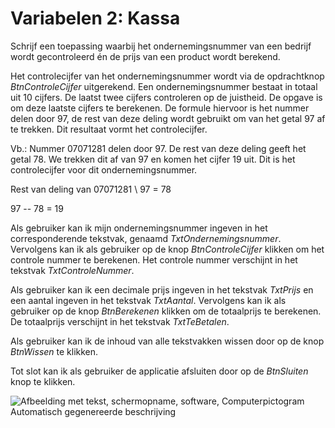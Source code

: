 # Variabelen 2: Kassa

Schrijf een toepassing waarbij het ondernemingsnummer van een bedrijf
wordt gecontroleerd én de prijs van een product wordt berekend.

Het controlecijfer van het ondernemingsnummer wordt via de opdrachtknop
*BtnControleCijfer* uitgerekend. Een ondernemingsnummer bestaat in
totaal uit 10 cijfers. De laatst twee cijfers controleren op de
juistheid. De opgave is om deze laatste cijfers te berekenen. De formule
hiervoor is het nummer delen door 97, de rest van deze deling wordt
gebruikt om van het getal 97 af te trekken. Dit resultaat vormt het
controlecijfer.

Vb.: Nummer 07071281 delen door 97. De rest van deze deling geeft het
getal 78. We trekken dit af van 97 en komen het cijfer 19 uit. Dit is
het controlecijfer voor dit ondernemingsnummer.

Rest van deling van 07071281 \\ 97 = 78

97 -- 78 = 19

Als gebruiker kan ik mijn ondernemingsnummer ingeven in het
corresponderende tekstvak, genaamd *TxtOndernemingsnummer*. Vervolgens
kan ik als gebruiker op de knop *BtnControleCijfer* klikken om het
controle nummer te berekenen. Het controle nummer verschijnt in het
tekstvak *TxtControleNummer*.

Als gebruiker kan ik een decimale prijs ingeven in het tekstvak
*TxtPrijs* en een aantal ingeven in het tekstvak *TxtAantal*. Vervolgens
kan ik als gebruiker op de knop *BtnBerekenen* klikken om de totaalprijs
te berekenen. De totaalprijs verschijnt in het tekstvak *TxtTeBetalen*.

Als gebruiker kan ik de inhoud van alle tekstvakken wissen door op de
knop *BtnWissen* te klikken.

Tot slot kan ik als gebruiker de applicatie afsluiten door op de
*BtnSluiten* knop te klikken.

![Afbeelding met tekst, schermopname, software, Computerpictogram
Automatisch gegenereerde
beschrijving](./media/image1.png)